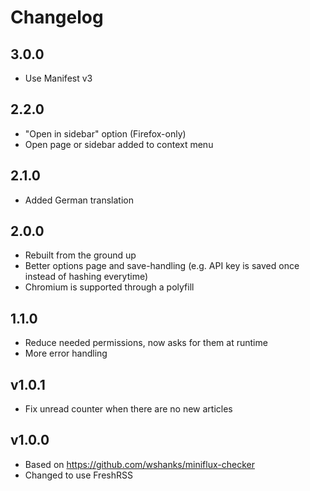 # Changelog

## 3.0.0

- Use Manifest v3

## 2.2.0

- "Open in sidebar" option (Firefox-only)
- Open page or sidebar added to context menu

## 2.1.0

- Added German translation

## 2.0.0

- Rebuilt from the ground up
- Better options page and save-handling (e.g. API key is saved once instead of hashing everytime)
- Chromium is supported through a polyfill

## 1.1.0

- Reduce needed permissions, now asks for them at runtime
- More error handling

## v1.0.1

- Fix unread counter when there are no new articles

## v1.0.0

- Based on https://github.com/wshanks/miniflux-checker
- Changed to use FreshRSS
